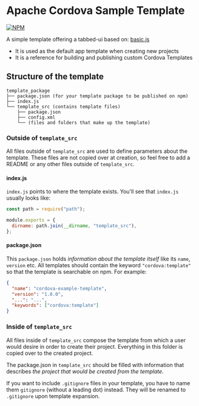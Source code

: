 <!--
#
# Licensed to the Apache Software Foundation (ASF) under one
# or more contributor license agreements.  See the NOTICE file
# distributed with this work for additional information
# regarding copyright ownership.  The ASF licenses this file
# to you under the Apache License, Version 2.0 (the
# "License"); you may not use this file except in compliance
# with the License.  You may obtain a copy of the License at
#
# http://www.apache.org/licenses/LICENSE-2.0
#
# Unless required by applicable law or agreed to in writing,
# software distributed under the License is distributed on an
# "AS IS" BASIS, WITHOUT WARRANTIES OR CONDITIONS OF ANY
#  KIND, either express or implied.  See the License for the
# specific language governing permissions and limitations
# under the License.
#
-->

# Apache Cordova Sample Template

[![NPM](https://nodei.co/npm/cordova-app-hello-world.png)](https://nodei.co/npm/cordova-app-hello-world/)

A simple template offering a tabbed-ui based on:
[basic.js](https://bug7a.github.io/basic.js/)

- It is used as the default app template when creating new projects
- It is a reference for building and publishing custom Cordova Templates

## Structure of the template

```text
template_package
├── package.json (for your template package to be published on npm)
├── index.js
└── template_src (contains template files)
    ├── package.json
    ├── config.xml
    └── (files and folders that make up the template)
```

### Outside of `template_src`

All files outside of `template_src` are used to define parameters about the template. These files are not copied over at creation, so feel free to add a README or any other files outside of `template_src`.

#### index.js

`index.js` points to where the template exists. You'll see that `index.js` usually looks like:

```javascript
const path = require("path");

module.exports = {
  dirname: path.join(__dirname, "template_src"),
};
```

#### package.json

This `package.json` holds _information about the template itself_ like its `name`, `version` etc. All templates should contain the keyword `"cordova:template"` so that the template is searchable on npm. For example:

```json
{
  "name": "cordova-example-template",
  "version": "1.0.0",
  "...": "...",
  "keywords": ["cordova:template"]
}
```

### Inside of `template_src`

All files inside of `template_src` compose the template from which a user would desire in order to create their project. Everything in this folder is copied over to the created project.

The package.json in `template_src` should be filled with information that describes _the project that would be created from the template_.

If you want to include `.gitignore` files in your template, you have to name them `gitignore` (without a leading dot) instead. They will be renamed to `.gitignore` upon template expansion.
